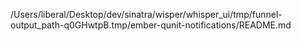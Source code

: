 /Users/liberal/Desktop/dev/sinatra/wisper/whisper_ui/tmp/funnel-output_path-q0GHwtpB.tmp/ember-qunit-notifications/README.md